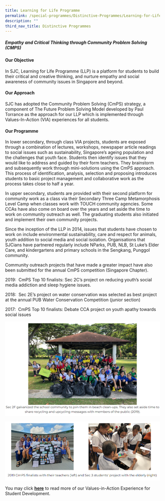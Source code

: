 ```yaml
---
title: Learning for Life Programme
permalink: /special-programmes/Distinctive-Programmes/Learning-for-Life-Programme/
description: ""
third_nav_title: Distinctive Programmes
---
```

##### **Empathy and Critical Thinking through Community Problem Solving (CMPS)**

#### **Our Objective**


In SJC, Learning for Life Programme (LLP) is a platform for students to build their critical and creative thinking, and nurture empathy and social awareness of community issues in Singapore and beyond.

#### **Our Approach**


SJC has adopted the Community Problem Solving (CmPS) strategy, a component of The Future Problem Solving Model developed by Paul Torrance as the approach for our LLP which is implemented through Values-In-Action (VIA) experiences for all students.

#### **Our Programme**


In lower secondary, through class VIA projects, students are exposed through a combination of lectures, workshops, newspaper article readings to social issues such as sustainability, Singapore’s ageing population and the challenges that youth face. Students then identify issues that they would like to address and guided by their form teachers. They brainstorm and subsequently work through mini-solutions using the CmPS approach. This process of identification, analysis, selection and proposing introduces students to basic project management and collaborative work as the process takes close to half a year.

  

In upper secondary, students are provided with their second platform for community work as a class via their Secondary Three Camp Metamorphosis Level Camp when classes work with TOUCH community agencies. Some CCAs have also come on board over the years and set aside the time to work on community outreach as well. The graduating students also initiated and implement their own community projects.

  

Since the inception of the LLP in 2014, issues that students have chosen to work on include environmental sustainability, care and respect for animals, youth addition to social media and social isolation. Organisations that SJCians have partnered regularly include NParks, PUB, NLB, St Luke’s Elder Care, and kindergartens and primary schools in the Sengkang, Punggol community.

  

Community outreach projects that have made a greater impact have also been submitted for the annual CmPS competition (Singapore Chapter).  

  

2019:  CmPS Top 10 finalists: Sec 2C’s project on reducing youth’s social media addiction and sleep hygiene issues.

  

2018:  Sec 2E’s project on water conservation was selected as best project at the annual PUB Water Conservation Competition (junior section)

  

2017:  CmPS Top 10 finalists: Debate CCA project on youth apathy towards social issues

![](/images/Special%20Programmes/Learning%20for%20Life%20Programme/L1.png)

![](/images/Special%20Programmes/Learning%20for%20Life%20Programme/L2.png)

You may click [**here**](https://chijstjosephsconvent.moe.edu.sg/student-development/values-in-action) to read more of our Values-in-Action Experience for Student Development.

